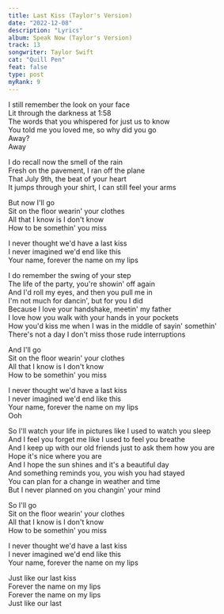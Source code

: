 ```yaml
---
title: Last Kiss (Taylor's Version)
date: "2022-12-08"
description: "Lyrics"
album: Speak Now (Taylor's Version)
track: 13
songwriter: Taylor Swift
cat: "Quill Pen"
feat: false
type: post
myRank: 9
---
```


<p className="verse-one">
I still remember the look on your face <br />
Lit through the darkness at 1:58 <br />
The words that you whispered for just us to know <br />
You told me you loved me, so why did you go <br />
Away? <br />
Away <br />
</p>
<p className="verse-two">
I do recall now the smell of the rain <br />
Fresh on the pavement, I ran off the plane <br />
That July 9th, the beat of your heart <br />
It jumps through your shirt, I can still feel your arms <br />
</p>
<p className="pre-chorus">
But now I'll go <br />
Sit on the floor wearin' your clothes <br />
All that I know is I don't know <br />
How to be somethin' you miss <br />
</p>
<p className="chorus">
I never thought we'd have a last kiss <br />
I never imagined we'd end like this <br />
Your name, forever the name on my lips <br />
</p>
<p className="verse-three">
I do remember the swing of your step <br />
The life of the party, you're showin' off again <br />
And I'd roll my eyes, and then you pull me in <br />
I'm not much for dancin', but for you I did <br />
Because I love your handshake, meetin' my father <br />
I love how you walk with your hands in your pockets <br />
How you'd kiss me when I was in the middle of sayin' somethin' <br />
There's not a day I don't miss those rude interruptions <br />
</p>
<p className="pre-chorus">
And I'll go <br />
Sit on the floor wearin' your clothes <br />
All that I know is I don't know <br />
How to be somethin' you miss <br />
</p>
<p className="chorus">
I never thought we'd have a last kiss <br />
I never imagined we'd end like this <br />
Your name, forever the name on my lips <br />
Ooh <br />
</p>
<p className="bridge">
So I'll watch your life in pictures like I used to watch you sleep <br />
And I feel you forget me like I used to feel you breathe <br />
And I keep up with our old friends just to ask them how you are <br />
Hope it's nice where you are <br />
And I hope the sun shines and it's a beautiful day <br />
And something reminds you, you wish you had stayed <br />
You can plan for a change in weather and time <br />
But I never planned on you changin' your mind <br />
</p>
<p className="pre-chorus">
So I'll go <br />
Sit on the floor wearin' your clothes <br />
All that I know is I don't know <br />
How to be somethin' you miss <br />
</p>
<p className="chorus">
I never thought we'd have a last kiss <br />
I never imagined we'd end like this <br />
Your name, forever the name on my lips <br />
</p>
<p className="outro">
Just like our last kiss <br />
Forever the name on my lips <br />
Forever the name on my lips <br />
Just like our last <br />
 <br />
</p>
